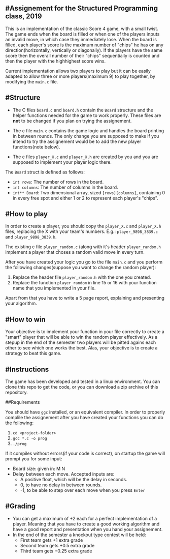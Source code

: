 #Assignement for the Structured Programming class, 2019
---
This is an implementation of the classic Score 4 game, with a small twist. The game ends when the board is filled or when one of the players inputs an invalid move, in which case they immediately lose. When the board is filled, each player's score is the maximum number of "chips" he has on any direction(horizontally, vertically or diagonally). If the players have the same score then the overall number of their "chips" sequentially is counted and then the player with the
highhighest score wins. 

Current implementation allows two players to play but it can be easily adapted to allow three or more players(maximum 9) to play together, by modifying the `main.c` file.

#Structure
---
- The C files `board.c` and `board.h` contain the `Board` structure and the helper functions needed for the game to work properly. These files are **not** to be changed if you plan on trying the assignement.

- The c file `main.c` contains the game logic and handles the board printing in between rounds. The only change you are supposed to make if you intend to try the assignement would be to add the new player functions(note below).

- The c files `player_X.c` and `player_X.h` are created by you and you are supposed to implement your player logic there.

The `Board` struct is defined as follows:

- `int rows`: The number of rows in the board.
- `int columns`: The number of columns in the board.
- `int** Board`: Two dimensional array, sized `[rows][columns]`, containing 0 in every free spot and either 1 or 2 to represent each player's "chips".

#How to play
---
In order to create a player, you should copy the `player_X.c` and `player_X.h` files, replacing the X with your team's numbers. E.g.: `player_9898_3839.c` and `player_9898_3839.h`.

The existing c file `player_random.c` (along with it's header `player_random.h` implement a player that choses a random valid move in every turn.

After you have created your logic you go to the file `main.c` and you perform the following changes(suppose you want to change the random player):

1. Replace the header file `player_random.h` with the one you created.
2. Replace the function `player_random` in line 15 or 16 with your function name that you implemented in your file.

Apart from that you have to write a 5 page report, explaining and presenting your algorithm.

#How to win
---
Your objective is to implement your function in your file correctly to create a "smart" player that will be able to win the random player effectively. As a stepup in the end of the semester two players will be pitted agains each other to see which one works the best. Alas, your objective is to create a strategy to beat this game.

#Instructions
---
The game has been developed and tested in a linux environment. You can clone this repo to get the code, or you can download a zip archive of this repository.

##Requirements

You should have `ggc` installed, or an equivalent compiler. In order to properly complile the assignement after you have created your functions you can do the following:
1. `cd <project-folder>`
2. `gcc *.c -o prog`
3. `./prog` 

If it compiles without errors(if your code is correct), on startup the game will prompt you for some input:
- Board size: given in: M N
- Delay between each move. Accepted inputs are:
    - A positive float, which will be the delay in seconds.
    - 0, to have no delay in between rounds.
    - -1, to be able to step over each move when you press `Enter`

#Grading
---
- You can get a maximum of +2 each for a perfect implementation of a player. Meaning that you have to create a good working algorithm and have a good report and presentation when you hand your assignement.
- In the end of the semester a knockout type contest will be held:
    - First team gets +1 extra grade
    - Second team gets +0.5 extra grade
    - Third team gets +0.25 extra grade


